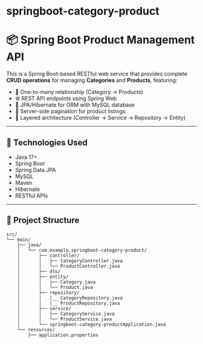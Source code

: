 # springboot-category-product

# 📦 Spring Boot Product Management API

This is a Spring Boot-based RESTful web service that provides complete **CRUD operations** for managing **Categories** and **Products**, featuring:

- 📂 One-to-many relationship (Category → Products)
- ⚙️ REST API endpoints using Spring Web
- 💾 JPA/Hibernate for ORM with MySQL database
- 📄 Server-side pagination for product listings
- 🧪 Layered architecture (Controller → Service → Repository → Entity)

---

## 🔧 Technologies Used

- Java 17+
- Spring Boot
- Spring Data JPA
- MySQL
- Maven
- Hibernate
- RESTful APIs

---

## 📁 Project Structure

```plaintext
src/
└── main/
    ├── java/
    │   └── com.example.springboot-category-product/
    │       ├── controller/
    │       │   ├── CategoryController.java
    │       │   └── ProductController.java
    │       ├── dto/
    │       ├── entity/
    │       │   ├── Category.java
    │       │   └── Product.java
    │       ├── repository/
    |       |   |__ CategoryRepository.java
    |       |   |__ ProductRepository.java
    │       ├── service/
    │       │   ├── CategoryService.java
    │       │   └── ProductService.java
    │       └── springboot-category-productApplication.java
    └── resources/
        ├── application.properties
